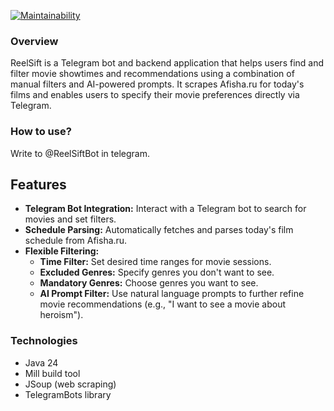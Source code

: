 [![Maintainability](https://qlty.sh/badges/898c8a2a-8894-4261-9f4a-0d8919ebdf1a/maintainability.svg)](https://qlty.sh/gh/GingerYouth/projects/reelsift)

### Overview
ReelSift is a Telegram bot and backend application that helps users find and filter movie showtimes and recommendations using a combination of manual filters and AI-powered prompts. It scrapes Afisha.ru for today's films and enables users to specify their movie preferences directly via Telegram.

### How to use?
Write to @ReelSiftBot in telegram.

## Features
- **Telegram Bot Integration:** Interact with a Telegram bot to search for movies and set filters.
- **Schedule Parsing:** Automatically fetches and parses today's film schedule from Afisha.ru.
- **Flexible Filtering:**
    - **Time Filter:** Set desired time ranges for movie sessions.
    - **Excluded Genres:** Specify genres you don't want to see.
    - **Mandatory Genres:** Choose genres you want to see.
    - **AI Prompt Filter:** Use natural language prompts to further refine movie recommendations (e.g., "I want to see a movie about heroism").

### Technologies
- Java 24
- Mill build tool
- JSoup (web scraping)
- TelegramBots library
